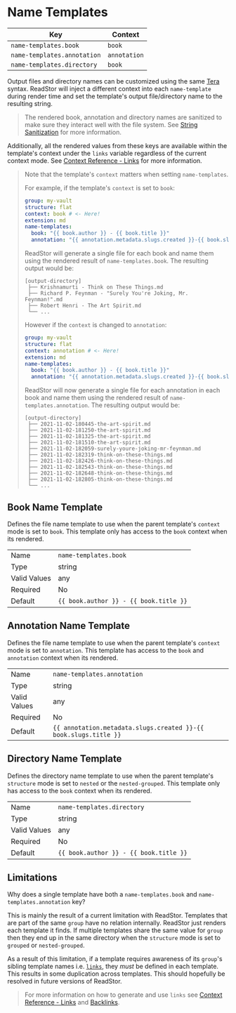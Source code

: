 # Name Templates

| Key                         | Context      |
| --------------------------- | ------------ |
| `name-templates.book`       | `book`       |
| `name-templates.annotation` | `annotation` |
| `name-templates.directory`  | `book`       |

Output files and directory names can be customized using the same [Tera][tera]
syntax. ReadStor will inject a different context into each `name-template`
during render time and set the template's output file/directory name to the
resulting string.

> <i class="fa fa-exclamation-circle"></i> The rendered book, annotation and
> directory names are sanitized to make sure they interact well with the file
> system. See [String Sanitization][string-sanitization] for more information.

Additionally, all the rendered values from these keys are available within the
template's context under the `links` variable regardless of the current context
mode. See [Context Reference - Links][links] for more information.

> <i class="fa fa-exclamation-circle"></i> Note that the template's `context`
> matters when setting `name-templates`.
>
> For example, if the template's `context` is set to `book`:
>
> ```yaml
> group: my-vault
> structure: flat
> context: book # <- Here!
> extension: md
> name-templates:
>   book: "{{ book.author }} - {{ book.title }}"
>   annotation: "{{ annotation.metadata.slugs.created }}-{{ book.slugs.title }}"
> ```
>
> ReadStor will generate a single file for each book and name them using the
> rendered result of `name-templates.book`. The resulting output would be:
>
> ```plaintext
> [output-directory]
>  ├── Krishnamurti - Think on These Things.md
>  ├── Richard P. Feynman - "Surely You're Joking, Mr. Feynman!".md
>  ├── Robert Henri - The Art Spirit.md
>  └── ...
> ```
>
> However if the `context` is changed to `annotation`:
>
> ```yaml
> group: my-vault
> structure: flat
> context: annotation # <- Here!
> extension: md
> name-templates:
>   book: "{{ book.author }} - {{ book.title }}"
>   annotation: "{{ annotation.metadata.slugs.created }}-{{ book.slugs.title }}"
> ```
>
> ReadStor will now generate a single file for each annotation in each book
> and name them using the rendered result of `name-templates.annotation`. The
> resulting output would be:
>
> ```plaintext
> [output-directory]
>  ├── 2021-11-02-180445-the-art-spirit.md
>  ├── 2021-11-02-181250-the-art-spirit.md
>  ├── 2021-11-02-181325-the-art-spirit.md
>  ├── 2021-11-02-181510-the-art-spirit.md
>  ├── 2021-11-02-182059-surely-youre-joking-mr-feynman.md
>  ├── 2021-11-02-182319-think-on-these-things.md
>  ├── 2021-11-02-182426-think-on-these-things.md
>  ├── 2021-11-02-182543-think-on-these-things.md
>  ├── 2021-11-02-182648-think-on-these-things.md
>  ├── 2021-11-02-182805-think-on-these-things.md
>  └── ...
> ```

## Book Name Template

Defines the file name template to use when the parent template's `context`
mode is set to `book`. This template only has access to the `book` context when
its rendered.

|              |                                        |
| ------------ | -------------------------------------- |
| Name         | `name-templates.book`                  |
| Type         | string                                 |
| Valid Values | any                                    |
| Required     | No                                     |
| Default      | `{{ book.author }} - {{ book.title }}` |

## Annotation Name Template

Defines the file name template to use when the parent template's `context` mode
is set to `annotation`. This template has access to the `book` and `annotation`
context when its rendered.

|              |                                                                  |
| ------------ | ---------------------------------------------------------------- |
| Name         | `name-templates.annotation`                                      |
| Type         | string                                                           |
| Valid Values | any                                                              |
| Required     | No                                                               |
| Default      | `{{ annotation.metadata.slugs.created }}-{{ book.slugs.title }}` |

## Directory Name Template

Defines the directory name template to use when the parent template's
`structure` mode is set to `nested` or the `nested-grouped`. This template only
has access to the `book` context when its rendered.

|              |                                        |
| ------------ | -------------------------------------- |
| Name         | `name-templates.directory`             |
| Type         | string                                 |
| Valid Values | any                                    |
| Required     | No                                     |
| Default      | `{{ book.author }} - {{ book.title }}` |

## <i class="fa fa-exclamation-circle"></i> Limitations

Why does a single template have both a `name-templates.book` and
`name-templates.annotation` key?

This is mainly the result of a current limitation with ReadStor. Templates
that are part of the same `group` have no relation internally. ReadStor just
renders each template it finds. If multiple templates share the same value for
`group` then they end up in the same directory when the `structure` mode is set
to `grouped` or `nested-grouped`.

As a result of this limitation, if a template requires awareness of its
`group`'s sibling template names i.e. [`links`][links], they _must_ be defined
in each template. This results in some duplication across templates. This
should hopefully be resolved in future versions of ReadStor.

> <i class="fa fa-info-circle"></i> For more information on how to generate and
> use `links` see [Context Reference - Links][links] and [Backlinks][backlinks].

[backlinks]: ./04-backlinks.md
[context-reference]: ./06-context-reference.md
[links]: ./06-03-links.md
[string-sanitization]: ./05-string-sanitization.md
[tera]: https://tera.netlify.app/

